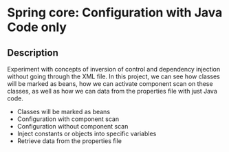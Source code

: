 # Spring core: Configuration with Java Code only

## Description
Experiment with concepts of inversion of control and dependency injection without going through the XML file. In this project, we can see how classes will be marked as beans, how we can activate component scan on these classes, as well as how we can data from the properties file with just Java code.
* Classes will be marked as beans
* Configuration with component scan 
* Configuration without component scan
* Inject constants or objects into specific variables
* Retrieve data from the properties file

